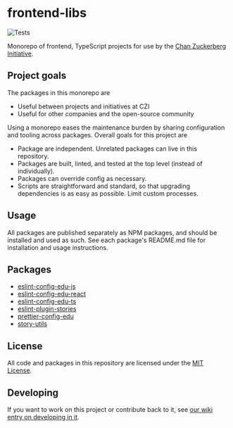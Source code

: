 # frontend-libs

![Tests](https://github.com/chanzuckerberg/frontend-libs/workflows/Tests/badge.svg)

Monorepo of frontend, TypeScript projects for use by the [Chan Zuckerberg Initiative](https://github.com/chanzuckerberg).

## Project goals

The packages in this monorepo are
- Useful between projects and initiatives at CZI
- Useful for other companies and the open-source community

Using a monorepo eases the maintenance burden by sharing configuration and tooling across packages. Overall goals for this project are
- Package are independent. Unrelated packages can live in this repository.
- Packages are built, linted, and tested at the top level (instead of individually).
- Packages can override config as necessary.
- Scripts are straightforward and standard, so that upgrading dependencies is as easy as possible. Limit custom processes.

## Usage

All packages are published separately as NPM packages, and should be installed and used as such. See each package's README.md file for installation and usage instructions.

## Packages

- [eslint-config-edu-js](https://github.com/chanzuckerberg/frontend-libs/tree/main/packages/eslint-config-edu-js)
- [eslint-config-edu-react](https://github.com/chanzuckerberg/frontend-libs/tree/main/packages/eslint-config-edu-react)
- [eslint-config-edu-ts](https://github.com/chanzuckerberg/frontend-libs/tree/main/packages/eslint-config-edu-ts)
- [eslint-plugin-stories](https://github.com/chanzuckerberg/frontend-libs/tree/main/packages/eslint-plugin-stories)
- [prettier-config-edu](https://github.com/chanzuckerberg/frontend-libs/tree/main/packages/prettier-config-edu)
- [story-utils](https://github.com/chanzuckerberg/frontend-libs/tree/main/packages/story-utils)

## License

All code and packages in this repository are licensed under the [MIT License](https://opensource.org/licenses/MIT).

## Developing

If you want to work on this project or contribute back to it, see [our wiki entry on developing in it](https://github.com/chanzuckerberg/frontend-libs/wiki/Developing).
